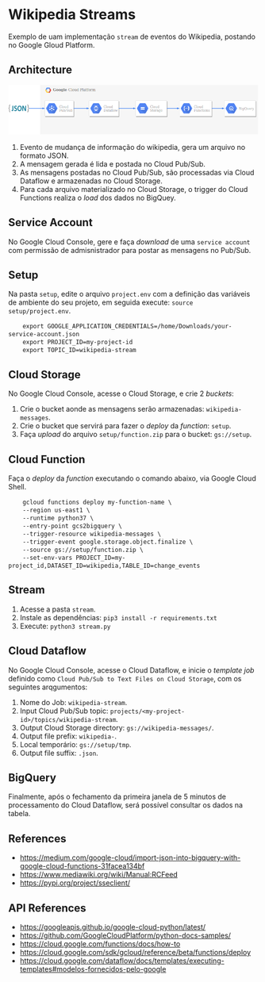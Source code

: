 # Wikipedia Streams

Exemplo de uam implementação `stream` de eventos do Wikipedia, postando no Google Gloud Platform.

## Architecture

![alt text](./images/diagram.png "Diagram Architecture")
1. Evento de mudança de informação do wikipedia, gera um arquivo no formato JSON.
2. A mensagem gerada é lida e postada no Cloud Pub/Sub.
3. As mensagens postadas no Cloud Pub/Sub, são processadas via Cloud Dataflow e armazenadas no Cloud Storage.
4. Para cada arquivo materializado no Cloud Storage, o trigger do Cloud Functions realiza o _load_ dos dados no BigQuey. 

## Service Account

No Google Cloud Console, gere e faça _download_ de uma `service account` com permissão de admisnistrador para postar as mensagens no Pub/Sub.

## Setup
 
Na pasta `setup`, edite o arquivo `project.env` com a definição das variáveis de ambiente do seu projeto, em seguida execute: `source setup/project.env`.

```
    export GOOGLE_APPLICATION_CREDENTIALS=/home/Downloads/your-service-account.json
    export PROJECT_ID=my-project-id
    export TOPIC_ID=wikipedia-stream
```

## Cloud Storage

No Google Cloud Console, acesse o Cloud Storage, e crie 2 _buckets_:

1. Crie o bucket aonde as mensagens serão armazenadas: `wikipedia-messages`.
2. Crie o bucket que servirá para fazer o _deploy_ da _function_: `setup`.
3. Faça _upload_ do arquivo `setup/function.zip` para o bucket: `gs://setup`.

## Cloud Function

Faça o _deploy_ da _function_ executando o comando abaixo, via Google Cloud Shell.

```
    gcloud functions deploy my-function-name \
    --region us-east1 \
    --runtime python37 \
    --entry-point gcs2bigquery \
    --trigger-resource wikipedia-messages \
    --trigger-event google.storage.object.finalize \
    --source gs://setup/function.zip \
    --set-env-vars PROJECT_ID=my-project_id,DATASET_ID=wikipedia,TABLE_ID=change_events
```

## Stream

1. Acesse a pasta `stream`.
2. Instale as dependências: `pip3 install -r requirements.txt`
3. Execute: `python3 stream.py`

## Cloud Dataflow

No Google Cloud Console, acesse o Cloud Dataflow, e inicie o _template job_ definido como `Cloud Pub/Sub to Text Files on Cloud Storage`, com os seguintes arqgumentos:

1. Nome do Job: `wikipedia-stream`.
2. Input Cloud Pub/Sub topic: `projects/<my-project-id>/topics/wikipedia-stream`.
3. Output Cloud Storage directory: `gs://wikipedia-messages/`.
4. Output file prefix: `wikipedia-`.
5. Local temporário: `gs://setup/tmp`.
6. Output file suffix: `.json`.

## BigQuery

Finalmente, após o fechamento da primeira janela de 5 minutos de processamento do Cloud Dataflow, será possível consultar os dados na tabela.

## References
- https://medium.com/google-cloud/import-json-into-bigquery-with-google-cloud-functions-31facea134bf
- https://www.mediawiki.org/wiki/Manual:RCFeed
- https://pypi.org/project/sseclient/

## API References
- https://googleapis.github.io/google-cloud-python/latest/
- https://github.com/GoogleCloudPlatform/python-docs-samples/
- https://cloud.google.com/functions/docs/how-to
- https://cloud.google.com/sdk/gcloud/reference/beta/functions/deploy
- https://cloud.google.com/dataflow/docs/templates/executing-templates#modelos-fornecidos-pelo-google
